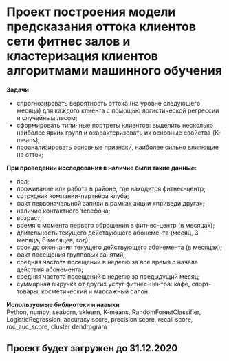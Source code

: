 # Проект построения модели предсказания оттока клиентов сети фитнес залов и кластеризация клиентов алгоритмами машинного обучения

**Задачи**  
- спрогнозировать вероятность оттока (на уровне следующего месяца) для каждого клиента с помощью логистической регрессии и случайным лесом;
- сформировать типичные портреты клиентов: выделить несколько наиболее ярких групп и охарактеризовать их основные свойства (K-means);
- проанализировать основные признаки, наиболее сильно влияющие на отток;

**При проведении исследования в наличие были такие данные:**  
- пол;  
- проживание или работа в районе, где находится фитнес-центр;  
- сотрудник компании-партнёра клуба;  
- факт первоначальной записи в рамках акции «приведи друга»;  
-  наличие контактного телефона;  
-  возраст;  
-  время с момента первого обращения в фитнес-центр (в месяцах);  
- длительность текущего действующего абонемента (месяц, 3 месяца, 6 месяцев, год);  
-  срок до окончания текущего действующего абонемента (в месяцах);  
- факт посещения групповых занятий;  
-  средняя частота посещений в неделю за все время с начала действия абонемента;  
- средняя частота посещений в неделю за предыдущий месяц;  
- суммарная выручка от других услуг фитнес-центра: кафе, спорт-товары, косметический и массажный салон.  


**Используемые библиотеки и навыки**  
Python, numpy, seaborn, sklearn, K-means, RandomForestClassifier, LogisticRegression, accuracy score, precision score, recall score, roc_auc_score, cluster dendrogram


## Проект будет загружен до 31.12.2020
